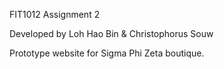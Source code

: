 FIT1012 Assignment 2

Developed by Loh Hao Bin & Christophorus Souw

Prototype website for Sigma Phi Zeta boutique.

